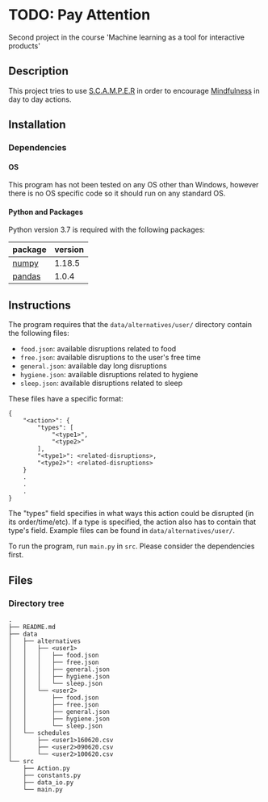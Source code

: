 # TODO: Pay Attention
Second project in the course 'Machine learning as a tool for interactive products'

## Description
This project tries to use [S.C.A.M.P.E.R](https://en.wikipedia.org/wiki/S.C.A.M.P.E.R) 
in order to encourage [Mindfulness](https://en.wikipedia.org/wiki/Mindfulness) in day to day actions.

## Installation

### Dependencies

#### OS
This program has not been tested on any OS other than Windows, however there is no OS specific code so it should run on any standard OS.

#### Python and Packages
Python version 3.7 is required with the following packages:

| package                              | version |
|--------------------------------------|---------|
| [numpy](https://numpy.org/)          | 1.18.5  |
| [pandas](https://pandas.pydata.org/) | 1.0.4   |

## Instructions
The program requires that the `data/alternatives/user/` directory contain the following files:
- `food.json`: available disruptions related to food
- `free.json`: available disruptions to the user's free time
- `general.json`: available day long disruptions
- `hygiene.json`: available disruptions related to hygiene
- `sleep.json`: available disruptions related to sleep

These files have a specific format:
```
{
    "<action>": {
        "types": [
            "<type1>",
            "<type2>"
        ],
        "<type1>": <related-disruptions>,
        "<type2>": <related-disruptions>
    }
    .
    .
    .
}
```
The "types" field specifies in what ways this action could be disrupted (in its order/time/etc). 
If a type is specified, the action also has to contain that type's field. Example files can be found in `data/alternatives/user/`.

To run the program, run `main.py` in `src`. Please consider the dependencies first.


## Files

### Directory tree
```
.
├── README.md
├── data
│   ├── alternatives
│   │   ├── <user1>
│   │   │   ├── food.json
│   │   │   ├── free.json
│   │   │   ├── general.json
│   │   │   ├── hygiene.json
│   │   │   └── sleep.json
│   │   └── <user2>
│   │       ├── food.json
│   │       ├── free.json
│   │       ├── general.json
│   │       ├── hygiene.json
│   │       └── sleep.json
│   └── schedules
│       ├── <user1>160620.csv
│       ├── <user2>090620.csv
│       └── <user2>100620.csv
└── src
    ├── Action.py
    ├── constants.py
    ├── data_io.py
    └── main.py
```
